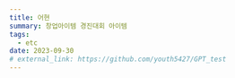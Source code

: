 ```yaml
---
title: 어현
summary: 창업아이템 경진대회 아이템
tags:
  - etc
date: 2023-09-30
# external_link: https://github.com/youth5427/GPT_test
---
```

